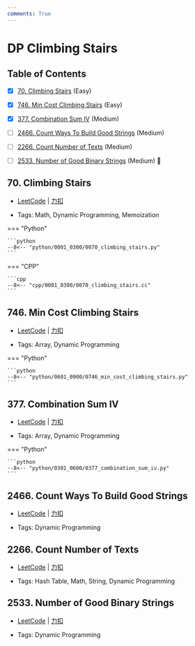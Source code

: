 ```yaml
---
comments: True
---
```


# DP Climbing Stairs

## Table of Contents

- [x] [70. Climbing Stairs](#70-climbing-stairs) (Easy)
- [x] [746. Min Cost Climbing Stairs](#746-min-cost-climbing-stairs) (Easy)
- [x] [377. Combination Sum IV](#377-combination-sum-iv) (Medium)
- [ ] [2466. Count Ways To Build Good Strings](#2466-count-ways-to-build-good-strings) (Medium)
- [ ] [2266. Count Number of Texts](#2266-count-number-of-texts) (Medium)
- [ ] [2533. Number of Good Binary Strings](#2533-number-of-good-binary-strings) (Medium) 👑


## 70. Climbing Stairs

-    [LeetCode](https://leetcode.com/problems/climbing-stairs/) | [力扣](https://leetcode.cn/problems/climbing-stairs/)

-   Tags: Math, Dynamic Programming, Memoization

=== "Python"

    ```python
    --8<-- "python/0001_0300/0070_climbing_stairs.py"
    ```

=== "CPP"

    ```cpp
    --8<-- "cpp/0001_0300/0070_climbing_stairs.cc"
    ```



## 746. Min Cost Climbing Stairs

-    [LeetCode](https://leetcode.com/problems/min-cost-climbing-stairs/) | [力扣](https://leetcode.cn/problems/min-cost-climbing-stairs/)

-   Tags: Array, Dynamic Programming

=== "Python"

    ```python
    --8<-- "python/0601_0900/0746_min_cost_climbing_stairs.py"
    ```



## 377. Combination Sum IV

-    [LeetCode](https://leetcode.com/problems/combination-sum-iv/) | [力扣](https://leetcode.cn/problems/combination-sum-iv/)

-   Tags: Array, Dynamic Programming

=== "Python"

    ```python
    --8<-- "python/0301_0600/0377_combination_sum_iv.py"
    ```



## 2466. Count Ways To Build Good Strings

-    [LeetCode](https://leetcode.com/problems/count-ways-to-build-good-strings/) | [力扣](https://leetcode.cn/problems/count-ways-to-build-good-strings/)

-   Tags: Dynamic Programming



## 2266. Count Number of Texts

-    [LeetCode](https://leetcode.com/problems/count-number-of-texts/) | [力扣](https://leetcode.cn/problems/count-number-of-texts/)

-   Tags: Hash Table, Math, String, Dynamic Programming



## 2533. Number of Good Binary Strings

-    [LeetCode](https://leetcode.com/problems/number-of-good-binary-strings/) | [力扣](https://leetcode.cn/problems/number-of-good-binary-strings/)

-   Tags: Dynamic Programming
